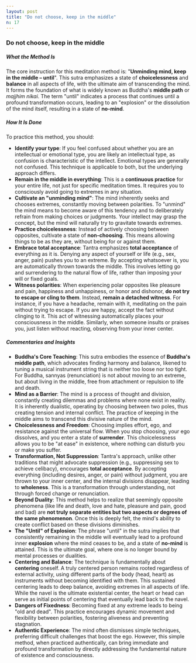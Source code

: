 ```yaml
---
layout: post
title: "Do not choose, keep in the middle"
n: 17
---
```

### Do not choose, keep in the middle

##### What the Method Is
The core instruction for this meditation method is: "**Unminding mind, keep in the middle – until**". This sutra emphasizes a state of **choicelessness** and **balance** in all aspects of life, with the ultimate aim of transcending the mind. It forms the foundation of what is widely known as Buddha's **middle path** or *majjhim nikai*. The term "until" indicates a process that continues until a profound transformation occurs, leading to an "explosion" or the dissolution of the mind itself, resulting in a state of **no-mind**.

##### How It Is Done
To practice this method, you should:
*   **Identify your type**: If you feel confused about whether you are an intellectual or emotional type, you are likely an intellectual type, as confusion is characteristic of the intellect. Emotional types are generally not confused. This technique is applicable to both, but the underlying approach differs.
*   **Remain in the middle in everything**: This is a **continuous practice** for your entire life, not just for specific meditation times. It requires you to consciously avoid going to extremes in any situation.
*   **Cultivate an "unminding mind"**: The mind inherently seeks and chooses extremes, constantly moving between polarities. To "unmind" the mind means to become aware of this tendency and to deliberately refrain from making choices or judgments. Your intellect may grasp the concept, but the mind will naturally try to gravitate towards extremes.
*   **Practice choicelessness**: Instead of actively choosing between opposites, cultivate a state of **non-choosing**. This means allowing things to be as they are, without being for or against them.
*   **Embrace total acceptance**: Tantra emphasizes **total acceptance** of everything as it is. Denying any aspect of yourself or life (e.g., sex, anger, pain) pushes you to an extreme. By accepting whatsoever is, you are automatically thrown towards the middle. This involves letting go and surrendering to the natural flow of life, rather than imposing your will or fixed goals.
*   **Witness polarities**: When experiencing polar opposites like pleasure and pain, happiness and unhappiness, or honor and dishonor, **do not try to escape or cling to them**. Instead, **remain a detached witness**. For instance, if you have a headache, remain with it, meditating on the pain without trying to escape. If you are happy, accept the fact without clinging to it. This act of witnessing automatically places your consciousness in the middle. Similarly, when someone insults or praises you, just listen without reacting, observing from your inner center.

##### Commentaries and Insights
*   **Buddha's Core Teaching**: This sutra embodies the essence of **Buddha's middle path**, which advocates finding harmony and balance, likened to tuning a musical instrument string that is neither too loose nor too tight. For Buddha, sannyas (renunciation) is not about moving to an extreme, but about living in the middle, free from attachment or repulsion to life and death.
*   **Mind as a Barrier**: The mind is a process of thought and division, constantly creating dilemmas and problems where none exist in reality. It is inherently dualistic, operating by choosing between two poles, thus creating tension and internal conflict. The practice of keeping in the middle aims to transcend this divisive nature of the mind.
*   **Choicelessness and Freedom**: Choosing implies effort, ego, and resistance against the universal flow. When you stop choosing, your ego dissolves, and you enter a state of **surrender**. This choicelessness allows you to be "at ease" in existence, where nothing can disturb you or make you suffer.
*   **Transformation, Not Suppression**: Tantra's approach, unlike other traditions that might advocate suppression (e.g., suppressing sex to achieve celibacy), encourages **total acceptance**. By accepting everything (including desires, anger, or pain) without judgment, you are thrown to your inner center, and the internal divisions disappear, leading to **wholeness**. This is a transformation through understanding, not through forced change or renunciation.
*   **Beyond Duality**: This method helps to realize that seemingly opposite phenomena (like life and death, love and hate, pleasure and pain, good and bad) are **not truly separate entities but two aspects or degrees of the same phenomenon**. Once this is deeply felt, the mind's ability to create conflict based on these divisions diminishes.
*   **The "Until" of Explosion**: The phrase "until" in the sutra implies that consistently remaining in the middle will eventually lead to a profound inner **explosion** where the mind ceases to be, and a state of **no-mind** is attained. This is the ultimate goal, where one is no longer bound by mental processes or dualities.
*   **Centering and Balance**: The technique is fundamentally about **centering** oneself. A truly centered person remains rooted regardless of external activity, using different parts of the body (head, heart) as instruments without becoming identified with them. This sustained centering leads to deep balance, avoiding extremes in all aspects of life. While the navel is the ultimate existential center, the heart or head can serve as initial points of centering that eventually lead back to the navel.
*   **Dangers of Fixedness**: Becoming fixed at any extreme leads to being "old and dead". This practice encourages dynamic movement and flexibility between polarities, fostering aliveness and preventing stagnation.
*   **Authentic Experience**: The mind often dismisses simple techniques, preferring difficult challenges that boost the ego. However, this simple method, when practiced authentically, can bring immediate and profound transformation by directly addressing the fundamental nature of existence and consciousness.